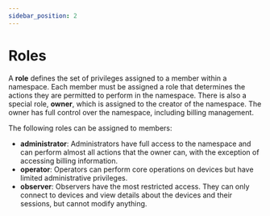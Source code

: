 ```yaml
--- 
sidebar_position: 2
---
```


# Roles

A **role** defines the set of privileges assigned to a member within a
namespace. Each member must be assigned a role that determines the actions they
are permitted to perform in the namespace. There is also a special role,
**owner**, which is assigned to the creator of the namespace. The owner has
full control over the namespace, including billing management.

The following roles can be assigned to members:

- **administrator**: Administrators have full access to the namespace and can
  perform almost all actions that the owner can, with the exception of
  accessing billing information.
- **operator**: Operators can perform core operations on devices but have
  limited administrative privileges.
- **observer**: Observers have the most restricted access. They can only
  connect to devices and view details about the devices and their sessions, but
  cannot modify anything.
